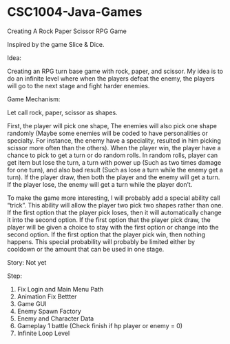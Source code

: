 # CSC1004-Java-Games
Creating A Rock Paper Scissor RPG Game 

Inspired by the game Slice & Dice.

Idea:

Creating an RPG turn base game with rock, paper, and scissor. 
My idea is to do an infinite level where when the players defeat the enemy, the players will go to the next stage and fight harder enemies. 

Game Mechanism:

Let call rock, paper, scissor as shapes.

First, the player will pick one shape, The enemies will also pick one shape randomly (Maybe some enemies will be coded to have personalities or specialty. For instance, the enemy have a speciality, resulted in him picking scissor more often than the others). When the player win, the player have a chance to pick to get a turn or do random rolls. In random rolls, player can get item but lose the turn, a turn with power up (Such as two times damage for one turn), and also bad result (Such as lose a turn while the enemy get a turn). If the player draw, then both the player and the enemy will get a turn. If the player lose, the enemy will get a turn while the player don’t. 

To make the game more interesting, I will probably add a special ability call “trick”. This ability will allow the player two pick two shapes rather than one. If the first option that the player pick loses, then it will automatically change it into the second option. If the first option that the player pick draw, the player will be given a choice to stay with the first option or change into the second option. If the first option that the player pick win, then nothing happens. This special probability will probably be limited either by cooldown or the amount that can be used in one stage.

Story:
Not yet

Step:
1. Fix Login and Main Menu Path 
2. Animation Fix Bettter
3. Game GUI 
4. Enemy Spawn Factory 
5. Enemy and Character Data 
6. Gameplay 1 battle (Check finish if hp player or enemy = 0)
7. Infinite Loop Level